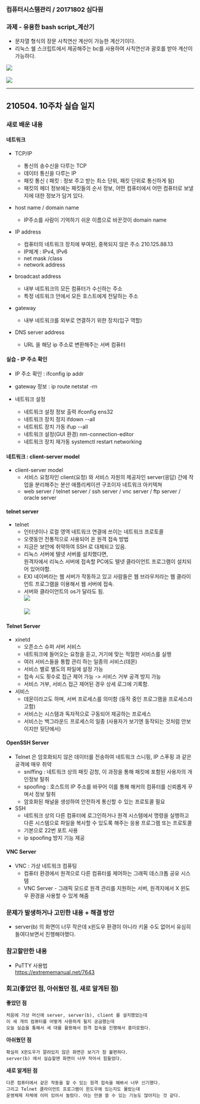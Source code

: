 ### 컴퓨터시스템관리 / 20171802 심다원

###  **과제 - 유용한 bash script_계산기**  ###      
  + 문자열 형식의 장문 사칙연산 계산이 가능한 계산기이다.
  + 리눅스 쉘 스크립트에서 제공해주는 bc를 사용하여 사칙연산과 괄호를 받아 계산이 가능하다.     

<img src="https://user-images.githubusercontent.com/79961001/114729934-61116400-9d7b-11eb-9d9e-a31d32f11147.png"></img><br/>      
<img src="https://user-images.githubusercontent.com/79961001/114730739-1a703980-9d7c-11eb-9c44-a24c757c203c.png"></img><br/>     
      
     
---   

## 210504. 10주차 실습 일지


### **새로 배운 내용**
  
  #### 네트워크 ####  
  
  + TCP/IP      
    + 통신의 송수신을 다루는 TCP       
    + 데이터 통신을 다루는 IP           
    + 패킷 통신 ( 패킷 : 정보 주고 받는 최소 단위, 패킷 단위로 통신하게 됨)      
    + 패킷의 헤더 정보에는 패킷들의 순서 정보, 어떤 컴퓨터에서 어떤 컴퓨터로 보낼지에 대한 정보가 담겨 있다.              


  + host name / domain name    
    + IP주소를 사람이 기억하기 쉬운 이름으로 바꾼것이 domain name     
     

  + IP address          
    + 컴퓨터의 네트워크 장치에 부여된, 중복되지 않은 주소 210.125.88.13     
    + IP체계 : IPv4, IPv6                
    + net mask /class             
    + network address          
        
  + broadcast address   
    + 내부 네트워크의 모든 컴퓨터가 수신하는 주소    
    + 특정 네트워크 안에서 모든 호스트에게 전달하는 주소     

  + gateway   
    + 내부 네트워크를 외부로 연결하기 위한 장치(입구 역할)                  
  + DNS server address                
    + URL 을 해당 ip 주소로 변환해주는 서버 컴퓨터      
   
   
   #### 실습 - IP 주소 확인 ####     
  
  + IP 주소 확인 : ifconfig   ip addr   
  + gateway 정보 : ip route   netstat -rn 
        
  + 네트워크 설정     
    + 네트워크 설정 정보 출력    ifconfig ens32   
    + 네트워크 장치 정지         ifdown --all         
    + 네트워트 장치 가동         ifup --all     
    + 네트워크 설정(GUI 환경)    nm-connection-editor      
    + 네트워크 장치 재가동       systemctl restart networking          
   

  #### 네트워크 : client-server model ####     
   + client-server model
      + 서비스 요청자인 client(요청) 와 서비스 자원의 제공자인 server(응답) 간에 작업을 분리해주는 
        분산 애플리케이션 구조이자 네트워크 아키텍쳐      
      + web server / telnet server / ssh server / vnc server / ftp server / oracle server          

  #### telnet server ####     
  
  + telnet           
      + 인터넷이나 로컬 영역 네트워크 연결에 쓰이는 네트워크 프로토콜     
      + 오랫동안 전통적으로 사용되어 온 원격 접속 방법          
      + 지금은 보안에 취약하여 SSH 로 대체되고 있음.        
      + 리눅스 서버에 텔넷 서버를 설치했다면,     
        원격자에서 리눅스 서버에 접속할 PC에도 텔넷 클라이언트 프로그램이 설치되어 있어야함.     
      + EX) 네이버라는 웹 서버가 작동하고 있고 사람들은 웹 브라우저라는 웹 클라이언트 프로그램을 이용해서 웹 서버에 접속.    
      + 서버와 클라이언트의 os가 달라도 됨.       
 <img src="https://user-images.githubusercontent.com/79961001/117061324-ff7e5d00-ad5c-11eb-95ba-b00a692c1f66.png"></img><br/>    
 <img src="https://user-images.githubusercontent.com/79961001/117061326-00af8a00-ad5d-11eb-8bcc-19c10d515a77.png"></img><br/>
 
 #### Telnet Server ####     
  
  + xinetd           
      + 오픈소스 슈퍼 서버 서비스            
      + 네트워크에 들어오는 요청을 듣고, 거기에 맞는 적절한 서비스를 실행               
      + 여러 서비스들을 통합 관리 하는 일종의 서비스(데몬)             
      + 서비스 별로 별도의 파일에 설정 가능      
      + 접속 시도 횟수로 접근 제어 가능 -> 서비스 거부 공격 방지 가능         
      + 서비스 거부, 서비스 접근 제어된 경우 상세 로그에 기록함.    
 + 서비스
      + 데몬이라고도 하며, 서버 프로세스를 의미함 (동작 중인 프로그램을 프로세스라고함)      
      + 서비스는 시스템과 독자적으로 구동되어 제공하는 프로세스       
      + 서비스는 백그라운드 프로세스의 일종 (사용자가 보기엔 동작되는 것처럼 안보이지만 뒷단에서)      

#### OpenSSH Server ####     
  
  + Telnet 은 암호화되지 않은 데이터를 전송하여 네트워크 스니핑, IP 스푸핑 과 같은 공격에 매우 취약                 
      + sniffing : 네트워크 상의 패킷 감청, 이 과정을 통해 패킷에 포함된 사용자의 개인정보 탈취               
      + spoofing : 호스트의 IP 주소를 바꾸어 이를 통해 해커의 컴퓨터를 신뢰롭게 꾸며서 정보 탈취      
      + 암호화된 채널을 생성하여 안전하게 통신할 수 있는 프로토콜 필요      
 + SSH    
      + 네트워크 상의 다른 컴퓨터에 로그인하거나 
        원격 시스템에서 명령을 실행하고 다른 시스템으로 파일을 복사할 수 있도록 해주는 응용 프로그램 또는 프로토콜              
      + 기본으로 22번 포트 사용                        
      + ip spoofing 방지 기능 제공                 

#### VNC Server ####     
  
  + VNC : 가상 네트워크 컴퓨팅                         
      + 컴퓨터 환경에서 원격으로 다른 컴퓨터를 제어하는 그래픽 데스크톱 공유 시스템                    
      + VNC Server - 그래픽 모드로 원격 관리를 지원하는 서버, 원격지에서 X 윈도우 환경을 사용할 수 있게 해줌          


### **문제가 발생하거나 고민한 내용 + 해결 방안** ###

  
  + server(b) 의 화면이 너무 작은데 x윈도우 환경이 아니라 키울 수도 없어서 유심히 들여다보면서 진행해야했다.         
 


### **참고할만한 내용**      
  + PuTTY 사용법    
    https://extrememanual.net/7643    
      
  
### **회고(좋았던 점, 아쉬웠던 점, 새로 알게된 점)**

**좋았던 점**   
```
처음에 가상 머신에 server, server(b), client 를 설치했었는데     
이 세 개의 컴퓨터를 어떻게 사용하게 될지 궁금했는데
오늘 실습을 통해서 세 대를 활용해서 원격 접속을 진행해서 흥미로웠다.   
```
**아쉬웠던 점**      
```
확실히 X윈도우가 깔려있지 않은 화면은 보기가 참 불편하다.     
server(b) 에서 실습할땐 화면이 너무 작아서 힘들었다.   
```

**새로 알게된 점**   
```
다른 컴퓨터에서 같은 작동을 할 수 있는 원격 접속을 해봐서 너무 신기했다.      
그리고 Telnet 클라이언트 프로그램이 윈도우에 있는지도 몰랐는데     
운영체제 자체에 이미 있어서 놀랐다. 아는 만큼 쓸 수 있는 기능도 많아지는 것 같다.    
```
